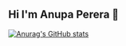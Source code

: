 ## Hi I'm Anupa Perera 👋

[![Anurag's GitHub stats](https://github-readme-stats.vercel.app/api?username=anupaperera112)](https://github.com/anupaperera112/github-readme-stats)
